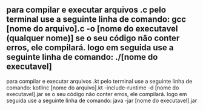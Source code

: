 para compilar e executar arquivos .c pelo terminal use a seguinte linha de comando: 
gcc [nome do arquivo].c -o [nome do executavel (qualquer nome)]
se o seu código não conter erros, ele compilará. logo em seguida use a seguinte linha de comando:
./[nome do executavel]
----------------------------------------------------------------------------------------------------------

para compilar e executar arquivos .kt pelo terminal use a seguinte linha de comando: 
kotlinc [nome do arquivo].kt -include-runtime -d [nome do executavel].jar
se o seu código não conter erros, ele compilará. logo em seguida use a seguinte linha de comando:
java -jar [nome do executavel].jar

